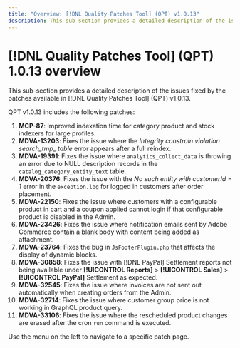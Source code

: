 ```yaml
---
title: "Overview: [!DNL Quality Patches Tool] (QPT) v1.0.13"
description: This sub-section provides a detailed description of the issues fixed by the patches available in [!DNL Quality Patches Tool] (QPT) v1.0.13.
---
```

# [!DNL Quality Patches Tool] (QPT) 1.0.13 overview

This sub-section provides a detailed description of the issues fixed by the patches available in [!DNL Quality Patches Tool] (QPT) v1.0.13.

QPT v1.0.13 includes the following patches:

1. **MCP-87**: Improved indexation time for category product and stock indexers for large profiles.
1. **MDVA-13203**: Fixes the issue where the *Integrity constrain violation search_tmp_ table* error appears after a full reindex.
1. **MDVA-19391**: Fixes the issue where `analytics_collect_data` is throwing an error due to NULL description records in the `catalog_category_entity_text` table.
1. **MDVA-20376**: Fixes the issue with the *No such entity with customerId = 1* error in the `exception.log` for logged in customers after order placement.
1. **MDVA-22150**: Fixes the issue where customers with a configurable product in cart and a coupon applied cannot login if that configurable product is disabled in the Admin.
1. **MDVA-23426**: Fixes the issue where notification emails sent by Adobe Commerce contain a blank body with content being added as attachment.
1. **MDVA-23764**: Fixes the bug in `JsFooterPlugin.php` that affects the display of dynamic blocks.
1. **MDVA-30858**: Fixes the issue with [!DNL PayPal] Settlement reports not being available under **[!UICONTROL Reports]** > **[!UICONTROL Sales]** > **[!UICONTROL PayPal]** Settlement as expected.
1. **MDVA-32545**: Fixes the issue where invoices are not sent out automatically when creating orders from the Admin.
1. **MDVA-32714**: Fixes the issue where customer group price is not working in GraphQL product query.
1. **MDVA-33106**: Fixes the issue where the rescheduled product changes are erased after the cron `run` command is executed.

Use the menu on the left to navigate to a specific patch page.
